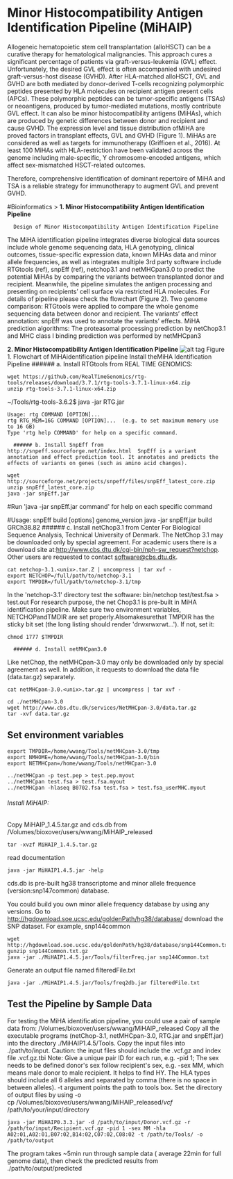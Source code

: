 # Minor Histocompatibility Antigen Identification Pipeline (MiHAIP)

Allogeneic hematopoietic stem cell transplantation (alloHSCT) can be a curative therapy for hematological malignancies. This approach cures a significant percentage of patients via graft-versus-leukemia (GVL) effect. Unfortunately, the desired GVL effect is often accompanied with undesired graft-versus-host disease (GVHD). After HLA-matched alloHSCT, GVL and GVHD are both mediated by donor-derived T-cells recognizing polymorphic peptides presented by HLA molecules on recipient antigen present cells (APCs). These polymorphic peptides can be tumor-specific antigens (TSAs) or neoantigens, produced by tumor-mediated mutations, mostly contribute GVL effect. It can also be minor histocompatibility antigens (MiHAs), which are produced by genetic differences between donor and recipient and cause GVHD. The expression level and tissue distribution ofMiHA are proved factors in transplant effects, GVL and GVHD (Figure 1).  MiHAs are considered as well as targets for immunotherapy (Griffioen et al., 2016). At least 100 MiHAs with HLA-restriction have been validated across the genome including male-specific, Y chromosome-encoded antigens, which affect sex-mismatched HSCT-related outcomes.

Therefore, comprehensive identification of dominant repertoire of MiHA and TSA is a reliable strategy for immunotherapy to augment GVL and prevent GVHD.

#Bioinformatics > 
  **1. Minor Histocompatibility Antigen Identification Pipeline**

      Design of Minor Histocompatibility Antigen Identification Pipeline

   The MiHA identification pipeline integrates diverse biological data sources include whole genome sequencing data, HLA genotyping, clinical outcomes,  tissue-specific expression data, known MiHAs data and minor allele frequencies, as well as integrates multiple 3rd party software include RTGtools (ref), snpEff (ref), netchop3.1 and netMHCpan3.0 to predict the potential MiHAs by comparing the variants between transplanted donor and recipient. Meanwhile, the pipeline simulates the antigen processing and presenting on recipients’ cell surface via restricted HLA molecules. For details of pipeline please check the flowchart (Figure 2).
   Two genome comparison: RTGtools were applied to compare the whole genome sequencing data between donor and recipient.
   The variants’ effect annotation: snpEff was used to annotate the variants’ effects. 
   MiHA prediction algorithms: The proteasomal processing prediction by netChop3.1 and MHC class I binding prediction was performed by netMHCpan3
   
**2. Minor Histocompatibility Antigen Identification Pipeline**
![alt tag](https://github.com/wwang-nmdp/MiHAIP/blob/ReleaseVersion/Untitled.png)
Figure 1. Flowchart of MiHAidentification pipeline
   Install theMiHA Identification Pipeline
      ###### a. Install RTGtools from REAL TIME GENOMICS:
```unix 
wget https://github.com/RealTimeGenomics/rtg-tools/releases/download/3.7.1/rtg-tools-3.7.1-linux-x64.zip
unzip rtg-tools-3.7.1-linux-x64.zip
```
~/Tools/rtg-tools-3.6.2$ java -jar RTG.jar 

```unix 
Usage: rtg COMMAND [OPTION]...
rtg RTG_MEM=16G COMMAND [OPTION]...  (e.g. to set maximum memory use to 16 GB)
Type 'rtg help COMMAND' for help on a specific command.
```
      ###### b. Install SnpEff from http://snpeff.sourceforge.net/index.html  SnpEff is a variant annotation and effect prediction tool. It annotates and predicts the effects of variants on genes (such as amino acid changes).

```unix 
wget http://sourceforge.net/projects/snpeff/files/snpEff_latest_core.zip
unzip snpEff_latest_core.zip
java -jar snpEff.jar
```
#Run 'java -jar snpEff.jar command' for help on each specific command

#Usage: snpEff build [options] genome_version
java -jar snpEff.jar build GRCh38.82
      ###### c. Install netChop3.1 from Center For Biological Sequence Analysis, Technical University of Denmark.
   The NetChop 3.1 may be downloaded only by special agreement.  For academic users there is a download site at:http://www.cbs.dtu.dk/cgi-bin/nph-sw_request?netchop. Other users are requested to contact   software@cbs.dtu.dk.   

```unix 
cat netchop-3.1.<unix>.tar.Z | uncompress | tar xvf -
export NETCHOP=/full/path/to/netchop-3.1
export TMPDIR=/full/path/to/netchop-3.1/tmp
```

In the 'netchop-3.1' directory test the software:
bin/netchop test/test.fsa > test.out
  For research purpose, the net Chop3.1 is pre-built in MiHA identification pipeline. Make sure two environment variables, NETCHOPandTMDIR are set properly.Alsomakesurethat TMPDIR has the sticky bit set (the long listing should render 'drwxrwxrwt...'). If not, set it:

```unix 
chmod 1777 $TMPDIR
```
      ###### d. Install netMHCpan3.0
Like netChop, the netMHCpan-3.0 may only be downloaded only by special agreement as well. In addition, it requests to download the data file (data.tar.gz) separately.
```unix 
cat netMHCpan-3.0.<unix>.tar.gz | uncompress | tar xvf -

cd ./netMHCpan-3.0
wget http://www.cbs.dtu.dk/services/NetMHCpan-3.0/data.tar.gz
tar -xvf data.tar.gz
```

## Set environment variables

```unix 
export TMPDIR=/home/wwang/Tools/netMHCpan-3.0/tmp
export NMHOME=/home/wwang/Tools/netMHCpan-3.0/bin
export NETMHCpan=/home/wwang/Tools/netMHCpan-3.0

../netMHCpan -p test.pep > test.pep.myout
../netMHCpan test.fsa > test.fsa.myout
../netMHCpan -hlaseq B0702.fsa test.fsa > test.fsa_userMHC.myout
```

###### Install MiHAIP:
Copy MiHAIP_1.4.5.tar.gz and cds.db from /Volumes/bioxover/users/wwang/MiHAIP_released

```unix 
tar -xvzf MiHAIP_1.4.5.tar.gz
```

read documentation
```unix 
java -jar MiHAIP1.4.5.jar -help
```

cds.db is pre-built hg38 transcriptome and minor allele frequence (version:snp147common) database.

You could build you own minor allele frequency database by using any versions. 
Go to http://hgdownload.soe.ucsc.edu/goldenPath/hg38/database/ download the SNP dataset. For example, snp144common

```unix 
wget http://hgdownload.soe.ucsc.edu/goldenPath/hg38/database/snp144Common.txt.gz
gunzip snp144Common.txt.gz
java -jar ./MiHAIP1.4.5.jar/Tools/filterFreq.jar snp144Common.txt
```
Generate an output file named filteredFile.txt

```unix 
java -jar ./MiHAIP1.4.5.jar/Tools/freq2db.jar filteredFile.txt
```
## Test the Pipeline by Sample Data
For testing the MiHA identification pipeline, you could use a pair of sample data from: /Volumes/bioxover/users/wwang/MiHAIP_released
Copy all the executable programs (netChop-3.1, netMHCpan-3.0, RTG.jar and snpEff.jar) into the directory ./MiHAIP1.4.5/Tools.
Copy the input files into ./path/to/input. Caution: the input files should include the .vcf.gz and index file .vcf.gz.tbi
Note: 
Give a unique pair ID for each run, e.g. -pid 1; 
The sex needs to be defined donor's sex follow recipient's sex, e.g. -sex MM, which means male donor to male recipient. It helps to find HY. 
The HLA types should include all 6 alleles and separated by comma (there is no space in between alleles).
-t argument points the path to tools box.
Set the directory of output files by using -o   
cp /Volumes/bioxover/users/wwang/MiHAIP_released/*vcf* /path/to/your/input/directory


```unix 
java -jar MiHAIP0.3.3.jar -d /path/to/input/Donor.vcf.gz -r /path/to/input/Recipient.vcf.gz -pid 1 -sex MM -hla A02:01,A02:01,B07:02,B14:02,C07:02,C08:02 -t /path/to/Tools/ -o /path/to/output
```

The program takes ~5min run through sample data ( average 22min for full genome data), then check the predicted results from ./path/to/output/predicted 
